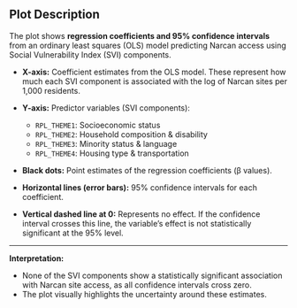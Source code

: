 
## Plot Description  

The plot shows **regression coefficients and 95% confidence intervals** from an ordinary least squares (OLS) model predicting Narcan access using Social Vulnerability Index (SVI) components.  

- **X-axis:** Coefficient estimates from the OLS model. These represent how much each SVI component is associated with the log of Narcan sites per 1,000 residents.  
- **Y-axis:** Predictor variables (SVI components):
  - `RPL_THEME1`: Socioeconomic status  
  - `RPL_THEME2`: Household composition & disability  
  - `RPL_THEME3`: Minority status & language  
  - `RPL_THEME4`: Housing type & transportation  

- **Black dots:** Point estimates of the regression coefficients (β values).  
- **Horizontal lines (error bars):** 95% confidence intervals for each coefficient.  
- **Vertical dashed line at 0:** Represents no effect. If the confidence interval crosses this line, the variable’s effect is not statistically significant at the 95% level.  

---

**Interpretation:**  
- None of the SVI components show a statistically significant association with Narcan site access, as all confidence intervals cross zero.  
- The plot visually highlights the uncertainty around these estimates.
